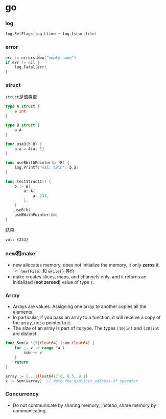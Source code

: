 # go

### log

```go
log.SetFlags(log.Ltime + log.Lshortfile)
```

### error

```go
err := errors.New("empty name")
if err != nil {
    log.Fatal(err)
}
```

### struct

`struct`是值类型
```go
type A struct {
	a int
}

type B struct {
	a A
}

func useB(b B) {
	b.a = A{a: 1}
}

func useBWithPointer(b *B) {
	log.Printf("val: %v\n", b.a)
}

func testStruct1() {
	b := B{
		a: A{
			a: 233,
		},
	}
	useB(b)
	useBWithPointer(&b)
}
```

结果
```
val: {233}
```

### new和make

- new allocates memory, does not initialize the memory, it only **zeros** it.
    * `new(File)` 和 `&File{}` 等价
- make creates slices, maps, and channels only, and it returns an initialized (**not zeroed**) value of type `T`.

### Array

- Arrays are values. Assigning one array to another copies all the elements.
- In particular, if you pass an array to a function, it will receive a copy of the array, not a pointer to it.
- The size of an array is part of its type. The types `[10]int` and `[20]int` are distinct.

```go
func Sum(a *[3]float64) (sum float64) {
    for _, v := range *a {
        sum += v
    }
    return
}

array := [...]float64{7.0, 8.5, 9.1}
x := Sum(&array)  // Note the explicit address-of operator
```


### Concurrency

- Do not communicate by sharing memory; instead, share memory by communicating.